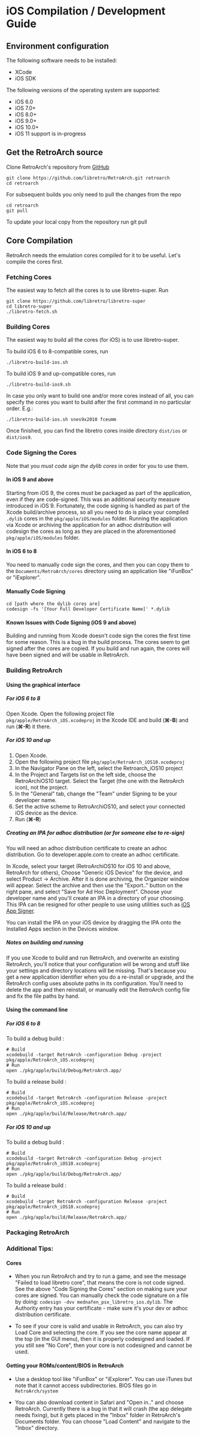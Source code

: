 # iOS Compilation / Development Guide

## Environment configuration

The following software needs to be installed:

- XCode
- iOS SDK

The following versions of the operating system are supported:

- iOS 6.0
- iOS 7.0+
- iOS 8.0+
- iOS 9.0+
- iOS 10.0+
- iOS 11 support is in-progress

## Get the RetroArch source

Clone RetroArch's repository from [GitHub](https://github.com/libretro/RetroArch)

    git clone https://github.com/libretro/RetroArch.git retroarch
    cd retroarch

For subsequent builds you only need to pull the changes from the repo

    cd retroarch
    git pull

To update your local copy from the repository run git pull

## Core Compilation

RetroArch needs the emulation cores compiled for it to be useful. Let's compile the cores first.

### Fetching Cores

The easiest way to fetch all the cores is to use libretro-super. Run

    git clone https://github.com/libretro/libretro-super
    cd libretro-super
    ./libretro-fetch.sh

### Building Cores

The easiest way to build all the cores (for iOS) is to use libretro-super. 

To build iOS 6 to 8-compatible cores, run

    ./libretro-build-ios.sh

To build iOS 9 and up-compatible cores, run

    ./libretro-build-ios9.sh

In case you only want to build one and/or more cores instead of all, you can specify the cores you want to build after the first command in no particular order. E.g.:

    ./libretro-build-ios.sh snes9x2010 fceumm

Once finished, you can find the libretro cores inside directory `dist/ios` or `dist/ios9`.

### Code Signing the Cores

Note that you *must code sign the dylib cores* in order for you to use them.

#### In iOS 9 and above

Starting from iOS 9, the cores must be packaged as part of the application, even if they are code-signed. This was an additional security measure introduced in iOS 9. Fortunately, the code signing is handled as part of the Xcode build/archive process, so all you need to do is place your compiled `.dylib` cores in the `pkg/apple/iOS/modules` folder.  Running the application via Xcode or archiving the application for an adhoc distribution will codesign the cores as long as they are placed in the aforementioned `pkg/apple/iOS/modules` folder.

#### In iOS 6 to 8

You need to manually code sign the cores, and then you can copy them to the `Documents/RetroArch/cores` directory using an application like "iFunBox" or "iExplorer".

#### Manually Code Signing

```
cd [path where the dylib cores are]
codesign -fs '[Your Full Developer Certificate Name]' *.dylib
```

#### Known Issues with Code Signing (iOS 9 and above)

Building and running from Xcode doesn't code sign the cores the first time for some reason. This is a bug in the build process. The cores seem to get signed after the cores are copied. If you build and run again, the cores will have been signed and will be usable in RetroArch.

### Building RetroArch

#### Using the graphical interface

##### For iOS 6 to 8

Open Xcode. Open the following project file `pkg/apple/RetroArch_iOS.xcodeproj` in the Xcode IDE and build (**&#8984;-B**) and run (**&#8984;-R**) it there. 

##### For iOS 10 and up

1. Open Xcode.
2. Open the following project file `pkg/apple/RetroArch_iOS10.xcodeproj`
3. In the Navigator Pane on the left, select the Retroarch_iOS10 project
4. In the Project and Targets list on the left side, choose the RetroArchiOS10 target. Select the Target (the one with the RetroArch icon), not the project.
5. In the "General" tab, change the "Team" under Signing to be your developer name.
6. Set the active scheme to RetroArchiOS10, and select your connected iOS device as the device.
6. Run (**&#8984;-R**)

##### Creating an IPA for adhoc distribution (or for someone else to re-sign)

You will need an adhoc distribution certificate to create an adhoc distribution. Go to developer.apple.com to create an adhoc certificate.

In Xcode, select your target (RetroArchiOS10 for iOS 10 and above, RetroArch for others), Choose "Generic iOS Device" for the device, and select Product -> Archive. After it is done archiving, the Organizer window will appear. Select the archive and then use the "Export.." button on the right pane, and select "Save for Ad Hoc Deployment". Choose your developer name and you'll create an IPA in a directory of your choosing. This IPA can be resigned for other people to use using utilities such as [iOS App Signer](http://dantheman827.github.io/ios-app-signer/).

You can install the IPA on your iOS device by dragging the IPA onto the Installed Apps section in the Devices window.

##### Notes on building and running

If you use Xcode to build and run RetroArch, and overwrite an existing RetroArch, you'll notice that your configuration will be wrong and stuff like your settings and directory locations will be missing. That's because you get a new application identifier when you do a re-install or upgrade, and the RetroArch config uses absolute paths in its configuration. You'll need to delete the app and then reinstall, or manually edit the RetroArch config file and fix the file paths by hand.

#### Using the command line

##### For iOS 6 to 8

To build a debug build :

    # Build
    xcodebuild -target RetroArch -configuration Debug -project pkg/apple/RetroArch_iOS.xcodeproj
    # Run
    open ./pkg/apple/build/Debug/RetroArch.app/

To build a release build :

    # Build
    xcodebuild -target RetroArch -configuration Release -project pkg/apple/RetroArch_iOS.xcodeproj
    # Run
    open ./pkg/apple/build/Release/RetroArch.app/

##### For iOS 10 and up

To build a debug build :

    # Build
    xcodebuild -target RetroArch -configuration Debug -project pkg/apple/RetroArch_iOS10.xcodeproj
    # Run
    open ./pkg/apple/build/Debug/RetroArch.app/

To build a release build :

    # Build
    xcodebuild -target RetroArch -configuration Release -project pkg/apple/RetroArch_iOS10.xcodeproj
    # Run
    open ./pkg/apple/build/Release/RetroArch.app/

### Packaging RetroArch

### Additional Tips:

#### Cores

- When you run RetroArch and try to run a game, and see the message "Failed to load libretro core", that means the core is not code signed. See the above "Code Signing the Cores" section on making sure your cores are signed. You can manually check the code signature on a file by doing: `codesign -dvv mednafen_psx_libretro_ios.dylib`. The Authority entry has your certificate - make sure it's your dev or adhoc distribution certificate.

- To see if your core is valid and usable in RetroArch, you can also try Load Core and selecting the core. If you see the core name appear at the top (in the GUI menu), then it is properly codesigned and loaded. If you still see "No Core", then your core is not codesigned and cannot be used.

#### Getting your ROMs/content/BIOS in RetroArch

- Use a desktop tool like "iFunBox" or "iExplorer". You can use iTunes but note that it cannot access subdirectories. BIOS files go in `RetroArch/system`

- You can also download content in Safari and "Open in.." and choose RetroArch. Currently there is a bug in that it will crash (the app delegate needs fixing), but it gets placed in the "Inbox" folder in RetroArch's Documents folder. You can choose "Load Content" and navigate to the "Inbox" directory.
